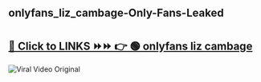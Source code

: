 
 ## onlyfans_liz_cambage-Only-Fans-Leaked

# <h2><a href="https://clipsfans.com/onlyfans_liz_cambage&ref=git">🔗 Click to LINKS ⏩⏩ 👉 🟢 onlyfans liz cambage </a></h2>

<a href="https://clipsfans.com/onlyfans_liz_cambage&ref=git" rel="nofollow" data-target="animated-image.originalLink"><img src="https://i.ibb.co.com/xMMVF88/686577567.gif" alt="Viral Video Original" style="max-width: 100%; display: inline-block;" data-target="animated-image.originalImage"></a>
